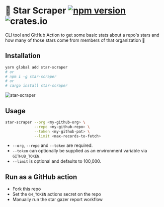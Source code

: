 # 🌟 Star Scraper [![npm version](https://badge.fury.io/js/star-scraper.svg)](https://badge.fury.io/js/star-scraper) ![crates.io](https://img.shields.io/crates/v/star-scraper.svg)

CLI tool and GitHub Action to get some basic stats about a repo's stars and how many of those stars come from members of that organization 👀

## Installation

```bash
yarn global add star-scraper
# or
# npm i -g star-scraper
# or
# cargo install star-scraper
```

![star-scraper](https://user-images.githubusercontent.com/25349044/175988348-fbb5f343-7faa-4fe1-a38f-d092296b522a.gif)

## Usage

```bash
star-scraper --org <my-github-org> \
             --repo <my-github-repo> \
             --token <my-github-pat> \
             --limit <max-records-to-fetch>
```

- `--org`, `--repo` and `--token` are required.
- `--token` can optionally be supplied as an environment variable via `GITHUB_TOKEN`.
- `--limit` is optional and defaults to 100,000.

## Run as a GitHub action

- Fork this repo
- Set the `GH_TOKEN` actions secret on the repo
- Manually run the star gazer report workflow
